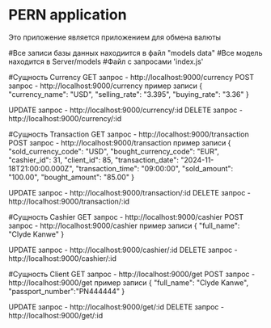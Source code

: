 # PERN application
 Это приложение является приложением для обмена валюты

#Все записи базы данных находиится в файл "models data"
#Все модель находится в Server/models
#Файл с запросами 'index.js'

#Сущность Currency
 GET запрос - http://localhost:9000/currency
 POST запрос -  http://localhost:9000/currency
     пример записи
     {
        "currency_name": "USD",
        "selling_rate": "3.395",
        "buying_rate": "3.36"
     }
     
 UPDATE запрос -  http://localhost:9000/currency/:id
 DELETE запрос - http://localhost:9000/currency/:id


 #Сущность Transaction
 GET запрос - http://localhost:9000/transaction
 POST запрос -  http://localhost:9000/transaction
    пример записи
    {
        "sold_currency_code": "USD",
        "bought_currency_code": "EUR",
        "cashier_id": 31,
        "client_id": 85,
        "transaction_date": "2024-11-18T21:00:00.000Z",
        "transaction_time": "09:00:00",
        "sold_amount": "100.00",
        "bought_amount": "85.00"
    }
    
 UPDATE запрос -  http://localhost:9000/transaction/:id
 DELETE запрос - http://localhost:9000/transaction/:id

  #Сущность Cashier
 GET запрос - http://localhost:9000/cashier
 POST запрос -  http://localhost:9000/cashier
    пример записи
    {
         "full_name": "Clyde Kanwe"
    }
    
 UPDATE запрос -  http://localhost:9000/cashier/:id
 DELETE запрос - http://localhost:9000/cashier/:id

 #Сущность Client
 GET запрос - http://localhost:9000/get
 POST запрос -  http://localhost:9000/get
    пример записи
    {
         "full_name": "Clyde Kanwe",
         "passport_number":"PN444444"
    }
    
 UPDATE запрос -  http://localhost:9000/get/:id
 DELETE запрос - http://localhost:9000/get/:id


